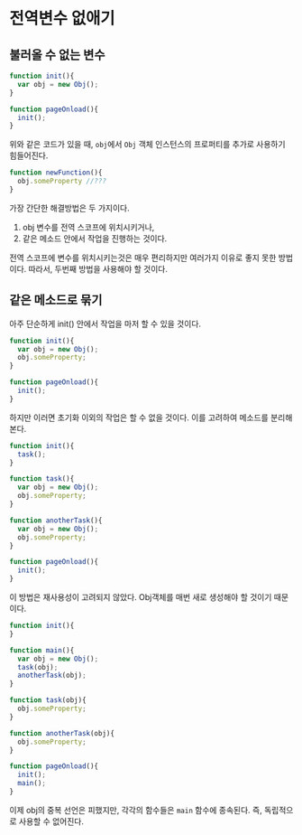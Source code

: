 # 전역변수 없애기
## 불러올 수 없는 변수
```js
function init(){
  var obj = new Obj();
}

function pageOnload(){
  init();
}
```

위와 같은 코드가 있을 때,
`obj`에서 `Obj` 객체 인스턴스의 프로퍼티를 추가로 사용하기 힘들어진다.

```js
function newFunction(){
  obj.someProperty //???
}
```

가장 간단한 해결방법은 두 가지이다.

1. obj 변수를 전역 스코프에 위치시키거나,
2. 같은 메소드 안에서 작업을 진행하는 것이다.

전역 스코프에 변수를 위치시키는것은 매우 편리하지만 여러가지 이유로 좋지 못한 방법이다.
따라서, 두번째 방법을 사용해야 할 것이다.

## 같은 메소드로 묶기

아주 단순하게 init() 안에서 작업을 마저 할 수 있을 것이다.

```js
function init(){
  var obj = new Obj();
  obj.someProperty;
}

function pageOnload(){
  init();
}
```

하지만 이러면 초기화 이외의 작업은 할 수 없을 것이다. 이를 고려하여 메소드를 분리해본다.
```js
function init(){
  task();
}

function task(){
  var obj = new Obj();
  obj.someProperty;
}

function anotherTask(){
  var obj = new Obj();
  obj.someProperty;
}

function pageOnload(){
  init();
}
```
이 방법은 재사용성이 고려되지 않았다.
Obj객체를 매번 새로 생성해야 할 것이기 때문이다.

```js
function init(){
}

function main(){
  var obj = new Obj();
  task(obj);
  anotherTask(obj);
}

function task(obj){
  obj.someProperty;
}

function anotherTask(obj){
  obj.someProperty;
}

function pageOnload(){
  init();
  main();
}
```
이제 obj의 중복 선언은 피했지만, 각각의 함수들은 `main` 함수에 종속된다. 즉, 독립적으로 사용할 수 없어진다.

